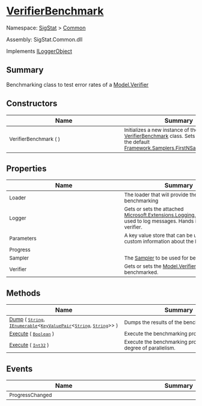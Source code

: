 # [VerifierBenchmark](./VerifierBenchmark.md)

Namespace: [SigStat]() > [Common](./README.md)

Assembly: SigStat.Common.dll

Implements [ILoggerObject](./ILoggerObject.md)

## Summary
Benchmarking class to test error rates of a [Model.Verifier](https://github.com/hargitomi97/sigstat/blob/master/docs/md/SigStat/Common/Model/Verifier.md)

## Constructors

| Name | Summary | 
| --- | --- | 
| <div style="width:290px"><sub>VerifierBenchmark (  )</sub></div>| <div style="width:290px"><sub>Initializes a new instance of the [VerifierBenchmark](https://github.com/hargitomi97/sigstat/blob/master/docs/md/SigStat/Common/VerifierBenchmark.md) class.  Sets the [Sampler](https://github.com/hargitomi97/sigstat/blob/master/docs/md/SigStat/Common/Sampler.md) to the default [Framework.Samplers.FirstNSampler](https://github.com/hargitomi97/sigstat/blob/master/docs/md/SigStat/Common/Framework/Samplers/FirstNSampler.md).</sub></div>| <br>


## Properties

| Name | Summary | 
| --- | --- | 
| <div style="width:290px"><sub>Loader</sub></div>| <div style="width:290px"><sub>The loader that will provide the database for benchmarking</sub></div>| <br>
| <div style="width:290px"><sub>Logger</sub></div>| <div style="width:290px"><sub>Gets or sets the attached [Microsoft.Extensions.Logging.ILogger](https://docs.microsoft.com/en-us/dotnet/api/Microsoft.Extensions.Logging.ILogger) object used to log messages. Hands it over to the verifier.</sub></div>| <br>
| <div style="width:290px"><sub>Parameters</sub></div>| <div style="width:290px"><sub>A key value store that can be used to store custom information about the benchmark</sub></div>| <br>
| <div style="width:290px"><sub>Progress</sub></div>| <div style="width:290px"><sub></sub></div>| <br>
| <div style="width:290px"><sub>Sampler</sub></div>| <div style="width:290px"><sub>The [Sampler](https://github.com/hargitomi97/sigstat/blob/master/docs/md/SigStat/Common/Sampler.md) to be used for benchmarking</sub></div>| <br>
| <div style="width:290px"><sub>Verifier</sub></div>| <div style="width:290px"><sub>Gets or sets the [Model.Verifier](https://github.com/hargitomi97/sigstat/blob/master/docs/md/SigStat/Common/Model/Verifier.md) to be benchmarked.</sub></div>| <br>


## Methods

| Name | Summary | 
| --- | --- | 
| <div style="width:290px"><sub>[Dump](./Methods/VerifierBenchmark-100663370.md) ( [`String`](https://docs.microsoft.com/en-us/dotnet/api/System.String), [`IEnumerable`](https://docs.microsoft.com/en-us/dotnet/api/System.Collections.Generic.IEnumerable-1)\<[`KeyValuePair`](https://docs.microsoft.com/en-us/dotnet/api/System.Collections.Generic.KeyValuePair-2)\<[`String`](https://docs.microsoft.com/en-us/dotnet/api/System.String), [`String`](https://docs.microsoft.com/en-us/dotnet/api/System.String)>> )</sub></div>| <div style="width:290px"><sub>Dumps the results of the benchmark in a file.</sub></div>| <br>
| <div style="width:290px"><sub>[Execute](./Methods/VerifierBenchmark-100663382.md) ( [`Boolean`](https://docs.microsoft.com/en-us/dotnet/api/System.Boolean) )</sub></div>| <div style="width:290px"><sub>Execute the benchmarking process.</sub></div>| <br>
| <div style="width:290px"><sub>[Execute](./Methods/VerifierBenchmark-100663383.md) ( [`Int32`](https://docs.microsoft.com/en-us/dotnet/api/System.Int32) )</sub></div>| <div style="width:290px"><sub>Execute the benchmarking process with a degree of parallelism.</sub></div>| <br>


## Events

| Name | Summary | 
| --- | --- | 
| <div style="width:290px"><sub>ProgressChanged</sub></div>| <div style="width:290px"><sub></sub></div>| <br>


